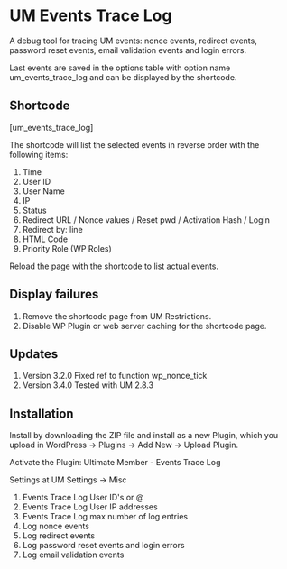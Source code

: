 # UM Events Trace Log
A debug tool for tracing UM events: nonce events, redirect events, password reset events, email validation events and login errors.

Last events are saved in the options table with option name um_events_trace_log and can be displayed by the shortcode.

## Shortcode
[um_events_trace_log]

The shortcode will list the selected events in reverse order with the following items:

1. Time
2. User ID
3. User Name
4. IP
5. Status
6. Redirect URL / Nonce values / Reset pwd / Activation Hash / Login
7. Redirect by: line
8. HTML Code
9. Priority Role (WP Roles)

Reload the page with the shortcode to list actual events.

## Display failures
1. Remove the shortcode page from UM Restrictions.
2. Disable WP Plugin or web server caching for the shortcode page.

## Updates
1. Version 3.2.0 Fixed ref to function wp_nonce_tick
2. Version 3.4.0 Tested with UM 2.8.3


## Installation
Install by downloading the ZIP file and install as a new Plugin, which you upload in WordPress -> Plugins -> Add New -> Upload Plugin.

Activate the Plugin: Ultimate Member - Events Trace Log

Settings at UM Settings -> Misc

1. Events Trace Log User ID's or @ 	
2. Events Trace Log User IP addresses 	
3. Events Trace Log max number of log entries 	
4. Log nonce events 	
5. Log redirect events 	
6. Log password reset events and login errors	
7. Log email validation events
